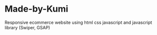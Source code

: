 <h1>Made-by-Kumi</h1>
Responsive ecommerce website using html css javascript and javascript library (Swiper, GSAP)
